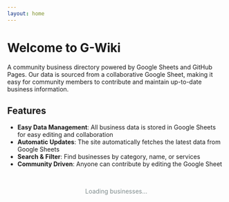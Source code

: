 ```yaml
---
layout: home
---
```


# Welcome to G-Wiki

A community business directory powered by Google Sheets and GitHub Pages. Our data is sourced from a collaborative Google Sheet, making it easy for community members to contribute and maintain up-to-date business information.

## Features

- **Easy Data Management**: All business data is stored in Google Sheets for easy editing and collaboration
- **Automatic Updates**: The site automatically fetches the latest data from Google Sheets
- **Search & Filter**: Find businesses by category, name, or services
- **Community Driven**: Anyone can contribute by editing the Google Sheet

<div id="businesses-container">
  <div class="loading">Loading businesses...</div>
</div>

<script>
// Fetch businesses from Google Sheets
async function loadBusinesses() {
  try {
    const response = await fetch('/api/businesses.json');
    const data = await response.json();
    displayBusinesses(data.businesses);
  } catch (error) {
    document.getElementById('businesses-container').innerHTML = 
      '<p>Error loading businesses. Please try again later.</p>';
  }
}

function displayBusinesses(businesses) {
  const container = document.getElementById('businesses-container');
  
  if (!businesses || businesses.length === 0) {
    container.innerHTML = '<p>No businesses found.</p>';
    return;
  }
  
  const html = businesses.map(business => `
    <div class="business-card">
      <h3><a href="/business/${business.slug}/">${business.name}</a></h3>
      <p class="category">${business.category}</p>
      <p class="description">${business.description}</p>
      <div class="contact-info">
        ${business.phone ? `<span class="phone">📞 ${business.phone}</span>` : ''}
        ${business.website ? `<a href="${business.website}" target="_blank">🌐 Website</a>` : ''}
      </div>
    </div>
  `).join('');
  
  container.innerHTML = html;
}

// Load businesses when page loads
document.addEventListener('DOMContentLoaded', loadBusinesses);
</script>

<style>
.business-card {
  border: 1px solid #ddd;
  border-radius: 8px;
  padding: 1rem;
  margin: 1rem 0;
  background: #f9f9f9;
}

.business-card h3 {
  margin-top: 0;
  color: #2c3e50;
}

.business-card .category {
  color: #7f8c8d;
  font-size: 0.9rem;
  margin: 0.5rem 0;
}

.contact-info {
  margin-top: 1rem;
}

.contact-info span, .contact-info a {
  margin-right: 1rem;
  font-size: 0.9rem;
}

.loading {
  text-align: center;
  padding: 2rem;
  color: #7f8c8d;
}
</style>
